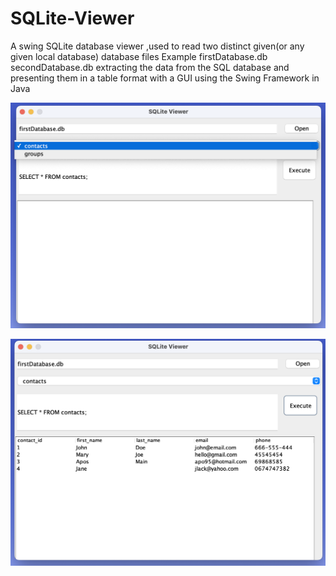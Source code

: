 # SQLite-Viewer
A swing SQLite database viewer ,used to read two distinct given(or any given local database) database files
Example
firstDatabase.db
secondDatabase.db
extracting the data from the SQL database and presenting them in a table format with a GUI using the Swing Framework in Java


![initial window screenshot](screenshots/initial-frame.png)

![data query screenshot](screenshots/table-data-frame.png)
